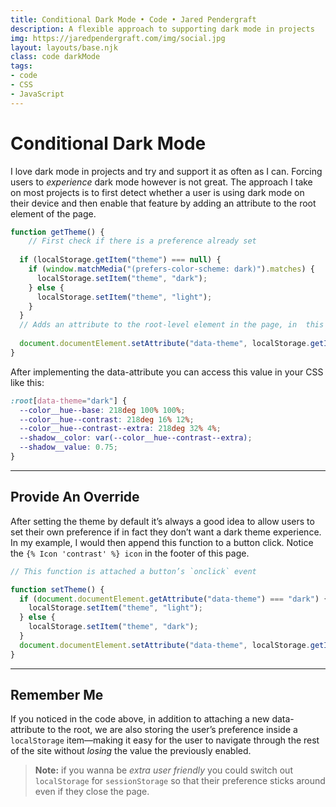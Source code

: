 ```yaml
---
title: Conditional Dark Mode • Code • Jared Pendergraft
description: A flexible approach to supporting dark mode in projects
img: https://jaredpendergraft.com/img/social.jpg
layout: layouts/base.njk
class: code darkMode
tags:
- code
- CSS
- JavaScript
---
```


# Conditional Dark Mode

I love dark mode in projects and try and support it as often as I can. Forcing users to _experience_ dark mode however is not great. The approach I take on most projects is to first detect whether a user is using dark mode on their device and then enable that feature by adding an attribute to the root element of the page.

```js
function getTheme() {
	// First check if there is a preference already set
  
  if (localStorage.getItem("theme") === null) {
    if (window.matchMedia("(prefers-color-scheme: dark)").matches) {
      localStorage.setItem("theme", "dark");
    } else {
      localStorage.setItem("theme", "light");
    }
  }
  // Adds an attribute to the root-level element in the page, in  this case the `html` tag
  
  document.documentElement.setAttribute("data-theme", localStorage.getItem("theme"));
}
```

After implementing the data-attribute you can access this value in your CSS like this:

```scss
:root[data-theme="dark"] {
  --color__hue--base: 218deg 100% 100%;
  --color__hue--contrast: 218deg 16% 12%;
  --color__hue--contrast--extra: 218deg 32% 4%;
  --shadow__color: var(--color__hue--contrast--extra);
  --shadow__value: 0.75;
}
```

***

## Provide An Override

After setting the theme by default it’s always a good idea to allow users to set their own preference if in fact they don’t want a dark theme experience. In my example, I would then append this function to a button click. Notice the <code>{% Icon 'contrast' %} icon</code> in the footer of this page.

```js
// This function is attached a button’s `onclick` event

function setTheme() {
  if (document.documentElement.getAttribute("data-theme") === "dark") {
    localStorage.setItem("theme", "light");
  } else {
    localStorage.setItem("theme", "dark");
  }
  document.documentElement.setAttribute("data-theme", localStorage.getItem("theme"));
}
```

***

## Remember Me

If you noticed in the code above, in addition to attaching a new data-attribute to the root, we are also storing the user’s preference inside a `localStorage` item—making it easy for the user to navigate through the rest of the site without _losing_ the value the previously enabled. 

> **Note:** if you wanna be  _extra user friendly_ you could switch out `localStorage` for `sessionStorage` so that their preference sticks around even if they close the page.